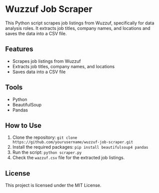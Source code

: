 # Wuzzuf Job Scraper

This Python script scrapes job listings from Wuzzuf, specifically for data analysis roles. It extracts job titles, company names, and locations and saves the data into a CSV file.

## Features
- Scrapes job listings from Wuzzuf
- Extracts job titles, company names, and locations
- Saves data into a CSV file

## Tools
- Python
- BeautifulSoup
- Pandas

## How to Use
1. Clone the repository: `git clone https://github.com/yourusername/wuzzuf-job-scraper.git`
2. Install the required packages: `pip install beautifulsoup4 pandas`
3. Run the script: `python scraper.py`
4. Check the `wazzuf.csv` file for the extracted job listings.

## License
This project is licensed under the MIT License.

